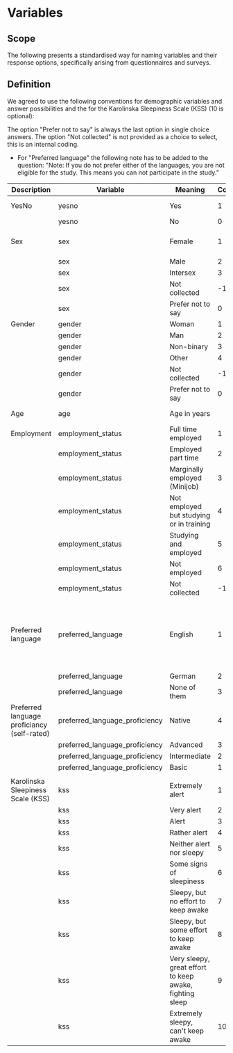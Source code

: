 # Variables

## Scope

The following presents a standardised way for naming variables and their response options, specifically arising from questionnaires and surveys.

## Definition

We agreed to use the following conventions for demographic variables and answer possibilities and the for the Karolinska Sleepiness Scale (KSS) (10 is optional):

The option "Prefer not to say" is always the last option in single choice answers.
The option "Not collected" is not provided as a choice to select, this is an internal coding.
* For "Preferred language" the following note has to be added to the question:
"Note: If you do not prefer either of the languages, you are not eligible for the study.
       This means you can not participate in the study."



| Description        | Variable           | Meaning                                  | Code | Question              | Notes           |
|--------------------|--------------------|------------------------------------------|------|-----------------------|-----------------|
| YesNo              | yesno              | Yes                                      | 1    |                       | binary question |
|                    | yesno              | No                                       | 0    |                       |                 |
| Sex                | sex                | Female                                   | 1    | Sex assigned at birth |                 |
|                    | sex                | Male                                     | 2    |                       |                 |
|                    | sex                | Intersex                                 | 3    |                       |                 |
|                    | sex                | Not collected                            | -1   |                       |                 |
|                    | sex                | Prefer not to say                        | 0    |                       |                 |
| Gender             | gender             | Woman                                    | 1    |                       |                 |
|                    | gender             | Man                                      | 2    |                       |                 |
|                    | gender             | Non-binary                               | 3    |                       |                 |
|                    | gender             | Other                                    | 4    |                       |                 |
|                    | gender             | Not collected                            | -1   |                       |                 |
|                    | gender             | Prefer not to say                        | 0    |                       |                 |
| Age                | age                | Age in years                             |      |  Age in years         | integer value   |
| Employment         | employment_status  | Full time employed                       | 1    |                       |                 |
|                    | employment_status  | Employed part time                       | 2    |                       |                 |
|                    | employment_status  | Marginally employed (Minijob)            | 3    |                       |                 |
|                    | employment_status  | Not employed but studying or in training | 4    |                       |                 |
|                    | employment_status  | Studying and employed                    | 5    |                       |                 |   
|                    | employment_status  | Not employed                             | 6    |                       |                 |
|                    | employment_status  | Not collected                            | -1   |                       |                 |
| Preferred language | preferred_language | English                                  | 1    | What is the language you prefer to do the study in?* |   |
|                    | preferred_language | German                                   | 2    |                       |                 |
|                    | preferred_language | None of them                             | 3    |                       |                 |
| Preferred language proficiancy (self-rated) | preferred_language_proficiency | Native       | 4 |  |  |
|                                             | preferred_language_proficiency | Advanced     | 3 |  |  |
|                                             | preferred_language_proficiency | Intermediate | 2 |  |  |
|                                             | preferred_language_proficiency | Basic        | 1 |  |  |
|  |  |  |  |  |  |
| Karolinska Sleepiness Scale (KSS) | kss | Extremely alert | 1 |  |  |
|                             | kss | Very alert      | 2 |  |  |
|                             | kss | Alert           | 3 |  |  |
|                             | kss | Rather alert    | 4 |  |  |
|                             | kss | Neither alert nor sleepy | 5 |  |  |
|                             | kss | Some signs of sleepiness | 6 |  |  |
|                             | kss | Sleepy, but no effort to keep awake | 7 |  |  |
|                             | kss | Sleepy, but some effort to keep awake | 8 |  |  |
|                             | kss | Very sleepy, great effort to keep awake, fighting sleep | 9 |  |  |
|                             | kss | Extremely sleepy, can't keep awake | 10 |  | Optional |


